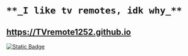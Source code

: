 # `**_I like tv remotes, idk why_**`
## https://TVremote1252.github.io
[![Static Badge](https://img.shields.io/badge/TVremote1252-%3A%5D-8c03b2?link=TVremote1252.github.io)](http://TVremote1252.github.io)
